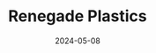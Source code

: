 ---  
layout: startup_page  
title: "Renegade Plastics"  
id: "renegadeplastics.com"  
permalink: "/renegadeplasticsrenegadeplastics.com05082024/"  
website: "https://renegadeplastics.com/"  
funding_round: "Pre-Seed"  
funding_amount: ""  
investors: "Schneider Resources Holding"  
about: "Renegade Plastics creates sustainable, non-toxic coated fabrics using a proprietary polypropylene-based material. Their circular economy approach focuses on recyclability and reduces the environmental impact compared to traditional vinyl-coated fabrics. The company serves various industries including logistics, upholstery, tents, and sports equipment."  
markets: "Textiles, Sustainability, AgTech, Industrial Manufacturing, Plastics and Rubber Manufacturing"  
hq: "Golden, Colorado, United States"  
founded_year: "2021"  
linkedin: "https://www.linkedin.com/company/renegade-plastics"  
twitter: "https://twitter.com/RenegadePlastic"  
instagram: ""  
facebook: "https://www.facebook.com/rengadeplastics"  
crunchbase: "https://www.crunchbase.com/organization/renegade-plastics"  
pitchbook: "https://pitchbook.com/profiles/company/493040-35"  

date_display: "08-May-2024"  
date: "2024-05-08"

# SEO Optimization  
meta_title: "Renegade Plastics - Pre-Seed"  
meta_description: "Renegade Plastics, Renegade Plastics creates sustainable, non-toxic coated fabrics using a proprietary polypropylene-based material. Their circular economy approach focu..."  
meta_keywords: "Renegade Plastics, Textiles, Sustainability, AgTech, Industrial Manufacturing, Plastics and Rubber Manufacturing, Pre-Seed funding"  
canonical_url: "https://startup.projectstartups.com/renegadeplasticsrenegadeplastics.com05082024/"  
---